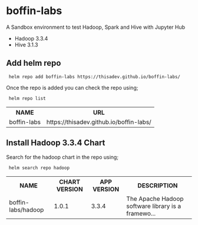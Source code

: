 # boffin-labs
A Sandbox environment to test Hadoop, Spark and Hive with Jupyter Hub

- Hadoop 3.3.4 
- Hive 3.1.3

## Add helm repo

<pre><code> helm repo add boffin-labs https://thisadev.github.io/boffin-labs/ </code></pre>

Once the repo is added you can check the repo using;

<pre><code> helm repo list </code></pre>

<table>
<tr>
  <th>NAME</th>
  <th>URL</th>
</tr>
<tr>
  <td>boffin-labs</td>
  <td>https://thisadev.github.io/boffin-labs/</td>
</tr>
</table>

## Install Hadoop 3.3.4 Chart

Search for the hadoop chart in the repo using;

<pre><code> helm search repo hadoop </code></pre>

<table>
<tr>
  <th>NAME</th>
  <th>CHART VERSION</th>
  <th>APP VERSION</th>
  <th>DESCRIPTION</th>
</tr>
<tr>
  <td>boffin-labs/hadoop</td>
  <td>1.0.1</td>
  <td>3.3.4</td>
  <td>The Apache Hadoop software library is a framewo...</td>
</tr>
</table>
